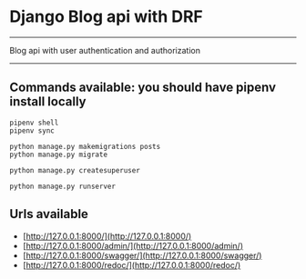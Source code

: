 # Django Blog api with DRF

---
Blog api with user authentication and authorization

---

## Commands available: you should have pipenv install locally

```console
pipenv shell
pipenv sync

python manage.py makemigrations posts
python manage.py migrate

python manage.py createsuperuser

python manage.py runserver
```

## Urls available

- [http://127.0.0.1:8000/](http://127.0.0.1:8000/)
- [http://127.0.0.1:8000/admin/](http://127.0.0.1:8000/admin/)
- [http://127.0.0.1:8000/swagger/](http://127.0.0.1:8000/swagger/)
- [http://127.0.0.1:8000/redoc/](http://127.0.0.1:8000/redoc/)
